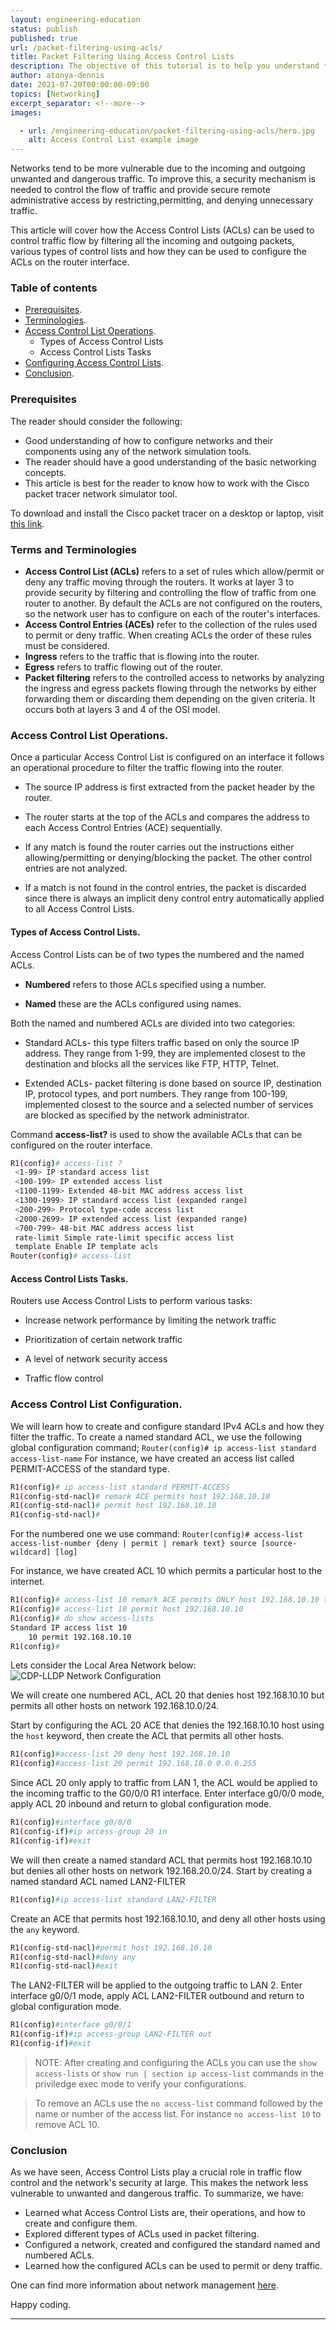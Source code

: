 ```yaml
---
layout: engineering-education
status: publish
published: true
url: /packet-filtering-using-acls/
title: Packet Filtering Using Access Control Lists
description: The objective of this tutorial is to help you understand the concept of Access Control Lists in traffic flow control and how routers can use it in filtering all the inbound and outbound traffic.
author: atonya-dennis
date: 2021-07-20T00:00:00-09:00
topics: [Networking]
excerpt_separator: <!--more-->
images:

  - url: /engineering-education/packet-filtering-using-acls/hero.jpg
    alt: Access Control List example image
---
```

Networks tend to be more vulnerable due to the incoming and outgoing unwanted and dangerous traffic. To improve this, a security mechanism is needed to control the flow of traffic and provide secure remote administrative access by restricting,permitting, and denying unnecessary traffic.
<!--more-->
This article will cover how the Access Control Lists (ACLs) can be used to control traffic flow by filtering all the incoming and outgoing packets, various types of control lists and how they can be used to configure the ACLs on the router interface.
### Table of contents
- [Prerequisites](#prerequisites).
- [Terminologies](#terminologies).
- [Access Control List Operations](#access-control-list-operations).
  - Types of Access Control Lists
  - Access Control Lists Tasks
- [Configuring Access Control Lists](#access-control-list-configuration).
- [Conclusion](#conclusion).

### Prerequisites
The reader should consider the following:
- Good understanding of how to configure networks and their components using any of the network simulation tools.
- The reader should have a good understanding of the basic networking concepts.
- This article is best for the reader to know how to work with the Cisco packet tracer network simulator tool.

To download and install the Cisco packet tracer on a desktop or laptop, visit [this link](https://www.computernetworkingnotes.com/ccna-study-guide/download-packet-tracer-for-windows-and-linux.html).

### Terms and Terminologies
- **Access Control List (ACLs)** refers to a set of rules which allow/permit or deny any traffic moving through the routers. It works at layer 3 to provide security by filtering and controlling the flow of traffic from one router to another. By default the ACLs are not configured on the routers, so the network user has to configure on each of the router's interfaces.
- **Access Control Entries (ACEs)** refer to the collection of the rules used to permit or deny traffic. When creating ACLs the order of these rules must be considered.
- **Ingress** refers to the traffic that is flowing into the router.
- **Egress** refers to traffic flowing out of the router.
- **Packet filtering** refers to the controlled access to networks by analyzing the ingress and egress packets flowing through the networks by either forwarding them or discarding them depending on the given criteria. It occurs both at layers 3 and 4 of the OSI model.

### Access Control List Operations.
Once a particular Access Control List is configured on an interface it follows an operational procedure to filter the traffic flowing into the router.

- The source IP address is first extracted from the packet header by the router.

- The router starts at the top of the ACLs and compares the address to each Access Control Entries (ACE) sequentially.

- If any match is found the router carries out the instructions either allowing/permitting or denying/blocking the packet. The other control entries are not analyzed.

- If a match is not found in the control entries, the packet is discarded since there is always an implicit deny control entry automatically applied to all Access Control Lists.
#### Types of Access Control Lists.
Access Control Lists can be of two types the numbered and the named ACLs.
- **Numbered** refers to those ACLs specified using a number.

- **Named** these are the ACLs configured using names.

Both the named and numbered ACLs are divided into two categories:

- Standard ACLs- this type filters traffic based on only the source IP address.
They range from 1-99, they are implemented closest to the destination and blocks all the services like FTP, HTTP, Telnet.

- Extended ACLs- packet filtering is done based on source IP, destination IP, protocol types, and port numbers.
They range from 100-199, implemented closest to the source and a selected number of services are blocked as specified by the network administrator.

Command **access-list?** is used to show the available ACLs that can be configured on the router interface.


```bash
R1(config)# access-list ?
 <1-99> IP standard access list
 <100-199> IP extended access list
 <1100-1199> Extended 48-bit MAC address access list
 <1300-1999> IP standard access list (expanded range)
 <200-299> Protocol type-code access list
 <2000-2699> IP extended access list (expanded range)
 <700-799> 48-bit MAC address access list
 rate-limit Simple rate-limit specific access list
 template Enable IP template acls
Router(config)# access-list
```

#### Access Control Lists Tasks.
Routers use Access Control Lists to perform various tasks:

- Increase network performance by limiting the network traffic

- Prioritization of certain network traffic

- A level of network security access

- Traffic flow control


### Access Control List Configuration.
We will learn how to create and configure standard IPv4 ACLs and how they filter the traffic.
To create a named standard ACL, we use the following global configuration command;
`Router(config)# ip access-list standard access-list-name`
For instance, we have created an access list called PERMIT-ACCESS of the standard type.
```bash
R1(config)# ip access-list standard PERMIT-ACCESS
R1(config-std-nacl)# remark ACE permits host 192.168.10.10
R1(config-std-nacl)# permit host 192.168.10.10
R1(config-std-nacl)#

```
For the numbered one we use command: `Router(config)# access-list access-list-number {deny | permit | remark text} source [source-wildcard] [log]`

For instance, we have created ACL 10 which permits a particular host to the internet.
```bash
R1(config)# access-list 10 remark ACE permits ONLY host 192.168.10.10 to the internet
R1(config)# access-list 10 permit host 192.168.10.10
R1(config)# do show access-lists
Standard IP access list 10
    10 permit 192.168.10.10
R1(config)#
```
Lets consider the  Local Area Network below:
![CDP-LLDP Network Configuration](/engineering-education/packet-filtering-using-acls/acl.jpg)

We will create one numbered ACL, ACL 20 that denies host 192.168.10.10 but permits all other hosts on network 192.168.10.0/24.

Start by configuring the ACL 20 ACE that denies the 192.168.10.10 host using the `host` keyword, then create the ACL that permits all other hosts.
```bash
R1(config)#access-list 20 deny host 192.168.10.10
R1(config)#access-list 20 permit 192.168.10.0 0.0.0.255
```
Since ACL 20 only apply to traffic from LAN 1, the ACL would be applied to the incoming traffic to the G0/0/0 R1 interface.
Enter interface g0/0/0 mode, apply ACL 20 inbound and return to global configuration mode.
```bash
R1(config)#interface g0/0/0
R1(config-if)#ip access-group 20 in
R1(config-if)#exit
```
We will then create a named standard ACL that permits host 192.168.10.10 but denies all other hosts on network 192.168.20.0/24.
Start by creating a named standard ACL named LAN2-FILTER
```bash
R1(config)#ip access-list standard LAN2-FILTER

```
Create an ACE that permits host 192.168.10.10, and deny all other hosts using the `any` keyword.
```bash
R1(config-std-nacl)#permit host 192.168.10.10
R1(config-std-nacl)#deny any
R1(config-std-nacl)#exit
```
The LAN2-FILTER will be applied to the outgoing traffic to LAN 2.
Enter interface g0/0/1 mode, apply ACL LAN2-FILTER outbound and return to global configuration mode.
```bash
R1(config)#interface g0/0/1
R1(config-if)#ip access-group LAN2-FILTER out
R1(config-if)#exit
```
>NOTE:  After creating and configuring the ACLs you can use the `show access-lists` or `show run | section ip access-list` commands in the priviledge exec mode to verify your configurations. 

>To remove an ACLs use the `no access-list` command followed by the name or number of the access list. For instance `no access-list 10` to remove ACL 10.

### Conclusion
As we have seen, Access Control Lists play a crucial role in traffic flow control and the network's security at large. This makes the network less vulnerable to unwanted and dangerous traffic.
To summarize, we have:
- Learned what Access Control Lists are, their operations, and how to create and configure them.
- Explored different types of ACLs used in packet filtering.
- Configured a network, created and configured the standard named and numbered ACLs.
- Learned how the configured ACLs can be used to permit or deny traffic.

One can find more information about network management [here](https://contenthub.netacad.com/ensa/5.0.1).

Happy coding.

---
